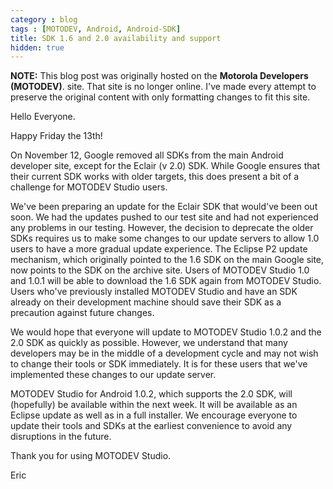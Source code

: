 ```yaml
---
category : blog
tags : [MOTODEV, Android, Android-SDK]
title: SDK 1.6 and 2.0 availability and support
hidden: true
---
```

**NOTE:** This blog post was originally hosted on the **Motorola Developers (MOTODEV)**. site. That site is no longer online. I've made every attempt to preserve the original content with only formatting changes to fit this site.

Hello Everyone.

Happy Friday the 13th!

On November 12, Google removed all SDKs from the main Android developer
site, except for the Eclair (v 2.0) SDK. While Google ensures that their
current SDK works with older targets, this does present a bit of a
challenge for MOTODEV Studio users.

We've been preparing an update for the Eclair SDK that would've been out
soon. We had the updates pushed to our test site and had not experienced
any problems in our testing. However, the decision to deprecate the
older SDKs requires us to make some changes to our update servers to
allow 1.0 users to have a more gradual update experience. The Eclipse P2
update mechanism, which originally pointed to the 1.6 SDK on the main
Google site, now points to the SDK on the archive site. Users of MOTODEV
Studio 1.0 and 1.0.1 will be able to download the 1.6 SDK again from
MOTODEV Studio. Users who've previously installed MOTODEV Studio and
have an SDK already on their development machine should save their SDK
as a precaution against future changes.

We would hope that everyone will update to MOTODEV Studio 1.0.2 and the
2.0 SDK as quickly as possible. However, we understand that many
developers may be in the middle of a development cycle and may not wish
to change their tools or SDK immediately. It is for these users that
we've implemented these changes to our update server.

MOTODEV Studio for Android 1.0.2, which supports the 2.0 SDK, will
(hopefully) be available within the next week. It will be available as
an Eclipse update as well as in a full installer. We encourage everyone
to update their tools and SDKs at the earliest convenience to avoid any
disruptions in the future.

Thank you for using MOTODEV Studio.

Eric
